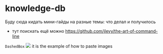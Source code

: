 # knowledge-db

Буду сюда кидать мини-гайды на разные темы: что делал и получилось

- тут поискать ещё можно
https://github.com/jlevy/the-art-of-command-line

`DashedBox`
![](./docs/assets/stopover-initial.png)
it is the example of how to paste images
